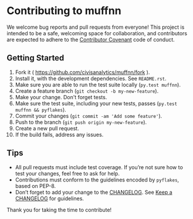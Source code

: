 # Contributing to muffnn

We welcome bug reports and pull requests from everyone!
This project is intended to be a safe, welcoming space for collaboration, and
contributors are expected to adhere to the
[Contributor Covenant](http://contributor-covenant.org) code of conduct.


## Getting Started

1. Fork it ( https://github.com/civisanalytics/muffnn/fork ).
2. Install it, with the development dependencies.  See `README.rst`.
3. Make sure you are able to run the test suite locally (`py.test muffnn`).
4. Create a feature branch (`git checkout -b my-new-feature`).
5. Make your change. Don't forget tests.
6. Make sure the test suite, including your new tests, passes
   (`py.test muffnn && pyflakes`).
7. Commit your changes (`git commit -am 'Add some feature'`).
8. Push to the branch (`git push origin my-new-feature`).
9. Create a new pull request.
10. If the build fails, address any issues.

## Tips

- All pull requests must include test coverage. If you’re not sure how to test
  your changes, feel free to ask for help.
- Contributions must conform to the guidelines encoded by `pyflakes`, based on
  PEP-8.
- Don’t forget to add your change to the [CHANGELOG](CHANGELOG.md). See
  [Keep a CHANGELOG](http://keepachangelog.com/) for guidelines.

Thank you for taking the time to contribute!
